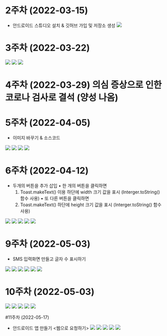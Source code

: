 # 2주차 (2022-03-15)
- 안드로이드 스튜디오 설치 & 깃허브 가입 및 저장소 생성
<img width="" height="" src="./pic/2st.png.png"></img>

# 3주차 (2022-03-22)
<img width="" height="" src="./pic/메인.png"></img>
<img width="" height="" src="./pic/3주차_네이버.png"></img>
<img width="" height="" src="./pic/3주차_전화걸기.png"></img>

# 4주차 (2022-03-29) 의심 증상으로 인한 코로나 검사로 결석 (양성 나옴)

# 5주차 (2022-04-05)
- 이미지 바꾸기 & 소스코드



<img width="" height="" src="./pic/5주차-결과.png"></img>
<img width="" height="" src="./pic/5주차-결과2.png"></img>
<img width="" height="" src="./pic/5주차-소스코드.png"></img>
<img width="" height="" src="./pic/5주차-소스코드2.png"></img>

# 6주차 (2022-04-12)
- 두개의 버튼을 추가 삽입 
• 한 개의 버튼을 클릭하면 
    1. Toast.makeText() 이용 하단에 width 크기 값을 표시 (Interger.toString() 함수 사용) 
• 또 다른 버튼을 클릭하면 
    2. Toast.makeText() 하단에 height 크기 값을 표시 (Interger.toString() 함수 사용)
    
    
<img width="" height="" src="./pic/1.png"></img>
<img width="" height="" src="./pic/2.png"></img>
<img width="" height="" src="./pic/3.png"></img>
<img width="" height="" src="./pic/4.png"></img>
<img width="" height="" src="./pic/5.png"></img>

# 9주차 (2022-05-03)
- SMS 입력화면 만들고 글자 수 표시하기

<img width="" height="" src="./pic/9주차실행결과.png"></img>
<img width="" height="" src="./pic/1-1.png"></img>
<img width="" height="" src="./pic/1-2.png"></img>
<img width="" height="" src="./pic/1-3.png"></img>
<img width="" height="" src="./pic/2-1.png"></img>
<img width="" height="" src="./pic/2-2.png"></img>

# 10주차 (2022-05-03)
<img width="" height="" src="./pic/10주차main.png"></img>
<img width="" height="" src="./pic/10주차main2.png"></img>
<img width="" height="" src="./pic/10주차menu.png"></img>
<img width="" height="" src="./pic/10주차menu2.png"></img>
<img width="" height="" src="./pic/10주차결과.png"></img>

#11주차 (2022-05-17)
- 안드로이드 앱 만들기 <웹으로 요청하기>
<img width="" height="" src="./pic/과제11-1.png"></img>
<img width="" height="" src="./pic/과제11-2.png"></img>
<img width="" height="" src="./pic/과제11-3.png"></img>
<img width="" height="" src="./pic/과제11-4.png"></img>
<img width="" height="" src="./pic/과제11-5.png"></img>
